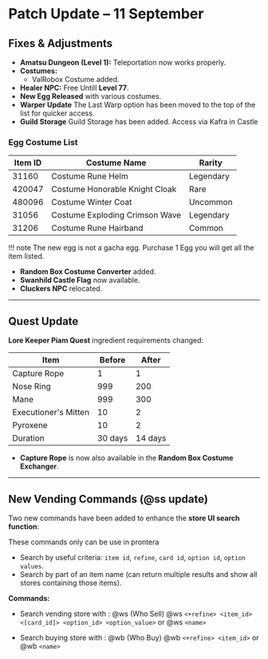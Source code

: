 # Patch Update – 11 September

## Fixes & Adjustments
- **Amatsu Dungeon (Level 1):** Teleportation now works properly.  
- **Costumes:**
  - ValRobox Costume added.   
- **Healer NPC:** Free Untill **Level 77**.  
- **New Egg Released** with various costumes.
- **Warper Update** The Last Warp option has been moved to the top of the list for quicker access.
- **Guild Storage** Guild Storage has been added. Access via Kafra in Castle

### Egg Costume List
| Item ID  | Costume Name                          | Rarity     |
|----------|---------------------------------------|------------|
| 31160    | Costume Rune Helm                     | Legendary  |
| 420047   | Costume Honorable Knight Cloak        | Rare       |
| 480096   | Costume Winter Coat                   | Uncommon   |
| 31056    | Costume Exploding Crimson Wave        | Legendary  |
| 31206    | Costume Rune Hairband                 | Common     |

!!! note 
    The new egg is not a gacha egg. Purchase 1 Egg you will get all the item listed.

- **Random Box Costume Converter** added.  
- **Swanhild Castle Flag** now available.  
- **Cluckers NPC** relocated.

---

## Quest Update
**Lore Keeper Piam Quest** ingredient requirements changed:  

| Item                  | Before | After |
|------------------------|--------|-------|
| Capture Rope           | 1      | 1     |
| Nose Ring              | 999    | 200   |
| Mane                   | 999    | 300   |
| Executioner's Mitten   | 10     | 2     |
| Pyroxene               | 10     | 2     |
| Duration               | 30 days| 14 days|

- **Capture Rope** is now also available in the **Random Box Costume Exchanger**.

---

## New Vending Commands (@ss update)
Two new commands have been added to enhance the **store UI search function**:  

These commands only can be use in prontera

- Search by useful criteria: `item id`, `refine`, `card id`, `option id`, `option values`.  
- Search by part of an item name (can return multiple results and show all stores containing those items).  

**Commands:**
- Search vending store with : @ws (Who Sell)
@ws ```<+refine> <item_id> <[card_id]> <option_id> <option_value>``` or 
@ws ```<name>```

- Search buying store with : @wb (Who Buy)
@wb ```<+refine> <item_id>``` or 
@wb ```<name>```

